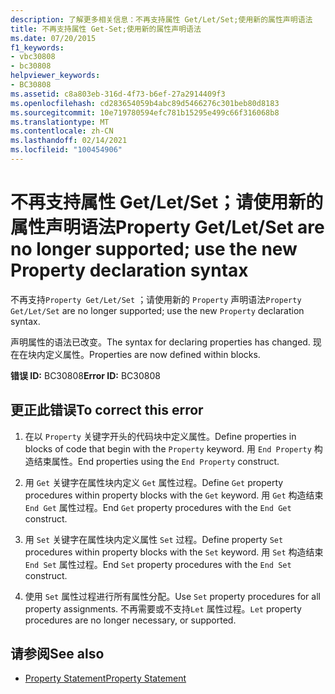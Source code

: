 ```yaml
---
description: 了解更多相关信息：不再支持属性 Get/Let/Set;使用新的属性声明语法
title: 不再支持属性 Get-Set;使用新的属性声明语法
ms.date: 07/20/2015
f1_keywords:
- vbc30808
- bc30808
helpviewer_keywords:
- BC30808
ms.assetid: c8a803eb-316d-4f73-b6ef-27a2914409f3
ms.openlocfilehash: cd283654059b4abc89d5466276c301beb80d8183
ms.sourcegitcommit: 10e719780594efc781b15295e499c66f316068b8
ms.translationtype: MT
ms.contentlocale: zh-CN
ms.lasthandoff: 02/14/2021
ms.locfileid: "100454906"
---
```

# <a name="property-getletset-are-no-longer-supported-use-the-new-property-declaration-syntax"></a><span data-ttu-id="626d3-103">不再支持属性 Get/Let/Set；请使用新的属性声明语法</span><span class="sxs-lookup"><span data-stu-id="626d3-103">Property Get/Let/Set are no longer supported; use the new Property declaration syntax</span></span>

<span data-ttu-id="626d3-104">不再支持`Property Get/Let/Set` ；请使用新的 `Property` 声明语法</span><span class="sxs-lookup"><span data-stu-id="626d3-104">`Property Get/Let/Set` are no longer supported; use the new `Property` declaration syntax.</span></span>  
  
 <span data-ttu-id="626d3-105">声明属性的语法已改变。</span><span class="sxs-lookup"><span data-stu-id="626d3-105">The syntax for declaring properties has changed.</span></span> <span data-ttu-id="626d3-106">现在在块内定义属性。</span><span class="sxs-lookup"><span data-stu-id="626d3-106">Properties are now defined within blocks.</span></span>  
  
 <span data-ttu-id="626d3-107">**错误 ID:** BC30808</span><span class="sxs-lookup"><span data-stu-id="626d3-107">**Error ID:** BC30808</span></span>  
  
## <a name="to-correct-this-error"></a><span data-ttu-id="626d3-108">更正此错误</span><span class="sxs-lookup"><span data-stu-id="626d3-108">To correct this error</span></span>  
  
1. <span data-ttu-id="626d3-109">在以 `Property` 关键字开头的代码块中定义属性。</span><span class="sxs-lookup"><span data-stu-id="626d3-109">Define properties in blocks of code that begin with the `Property` keyword.</span></span> <span data-ttu-id="626d3-110">用 `End Property` 构造结束属性。</span><span class="sxs-lookup"><span data-stu-id="626d3-110">End properties using the `End Property` construct.</span></span>  
  
2. <span data-ttu-id="626d3-111">用 `Get` 关键字在属性块内定义 `Get` 属性过程。</span><span class="sxs-lookup"><span data-stu-id="626d3-111">Define `Get` property procedures within property blocks with the `Get` keyword.</span></span> <span data-ttu-id="626d3-112">用 `Get` 构造结束 `End Get` 属性过程。</span><span class="sxs-lookup"><span data-stu-id="626d3-112">End `Get` property procedures with the `End Get` construct.</span></span>  
  
3. <span data-ttu-id="626d3-113">用 `Set` 关键字在属性块内定义属性 `Set` 过程。</span><span class="sxs-lookup"><span data-stu-id="626d3-113">Define property `Set` procedures within property blocks with the `Set` keyword.</span></span> <span data-ttu-id="626d3-114">用 `Set` 构造结束 `End Set` 属性过程。</span><span class="sxs-lookup"><span data-stu-id="626d3-114">End `Set` property procedures with the `End Set` construct.</span></span>  
  
4. <span data-ttu-id="626d3-115">使用 `Set` 属性过程进行所有属性分配。</span><span class="sxs-lookup"><span data-stu-id="626d3-115">Use `Set` property procedures for all property assignments.</span></span> <span data-ttu-id="626d3-116">不再需要或不支持`Let` 属性过程。</span><span class="sxs-lookup"><span data-stu-id="626d3-116">`Let` property procedures are no longer necessary, or supported.</span></span>  
  
## <a name="see-also"></a><span data-ttu-id="626d3-117">请参阅</span><span class="sxs-lookup"><span data-stu-id="626d3-117">See also</span></span>

- [<span data-ttu-id="626d3-118">Property Statement</span><span class="sxs-lookup"><span data-stu-id="626d3-118">Property Statement</span></span>](../language-reference/statements/property-statement.md)
